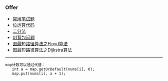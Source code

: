 ### Offer 
+ [常用笔试题](https://github.com/jikwjjw/Java_Mask/tree/SwordOffice)
+ [位运算代码](https://github.com/jikwjjw/Java_Mask/tree/mask)
+ [二分法](https://github.com/jikwjjw/Java_Mask_LetCode/blob/master/%E4%BA%8C%E5%88%86%E6%B3%95.java)
+ [01背包问题](https://www.kancloud.cn/kancloud/pack/70125)
+ [图最短路径算法之Floyd算法](https://houbb.github.io/2020/01/23/data-struct-learn-03-graph-floyd)
+ [图最短路径算法之Dijkstra算法](https://houbb.github.io/2020/01/23/data-struct-learn-03-graph-dijkstra)
------------
```
map计数可以通过代替：
   int a = map.getOrDefault(nums[i], 0);
   map.put(nums[i], a + 1);
```
